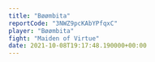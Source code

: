 ```yaml
---
title: "Bøømbita"
reportCode: "3NWZ9pcKAbYPfqxC"
player: "Bøømbita"
fight: "Maiden of Virtue"
date: 2021-10-08T19:17:48.190000+00:00
---
```

